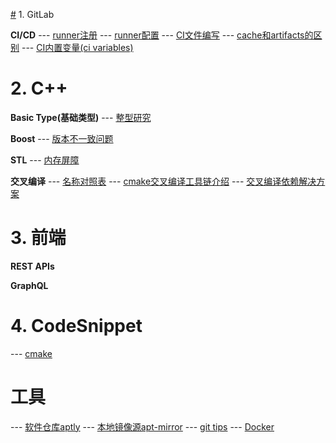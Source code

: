 [#](#) 1. GitLab

**CI/CD**
--- [runner注册](./runner注册.md)
--- [runner配置](./runner配置.md)
--- [CI文件编写](./CI文件编写.md)
--- [cache和artifacts的区别](./cache和artifacts的区别.md)
--- [CI内置变量(ci variables)](./CI内置变量.md)


# 2. C++

**Basic Type(基础类型)**
--- [整型研究](./integer_research.md)

**Boost**
--- [版本不一致问题](./版本不一致问题.md)

**STL**
--- [内存屏障](./内存屏障.md)

**交叉编译**
--- [名称对照表](./CrossCompile/对照表.md)
--- [cmake交叉编译工具链介绍](./CrossCompile/CMakeCrossCompileToolChain.md)
--- [交叉编译依赖解决方案](./CrossCompile/CrossDeps.md)


# 3. 前端

**REST APIs**

**GraphQL**


# 4. CodeSnippet

--- [cmake](./snippet/cmake/cmake_snippet.md)


# 工具

--- [软件仓库aptly](./Tools/aptly.md)
--- [本地镜像源apt-mirror](./Tools/apt-mirror.md)
--- [git tips](./Tools/git_tips.md)
--- [Docker](./Tools/Docker.md)
